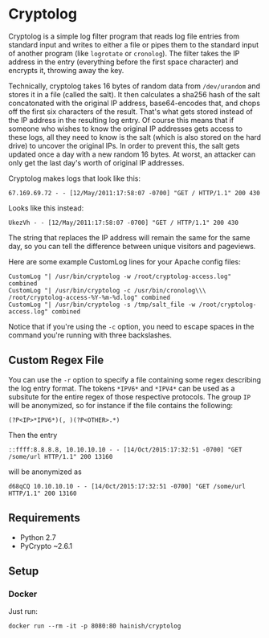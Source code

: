 # Cryptolog

Cryptolog is a simple log filter program that reads log file entries from standard input and writes to either a file or pipes them to the standard input of another program (like `logrotate` or `cronolog`). The filter takes the IP address in the entry (everything before the first space character) and encrypts it, throwing away the key.

Technically, cryptolog takes 16 bytes of random data from `/dev/urandom` and stores it in a file (called the salt). It then calculates a sha256 hash of the salt concatonated with the original IP address, base64-encodes that, and chops off the first six characters of the result. That's what gets stored instead of the IP address in the resulting log entry. Of course this means that if someone who wishes to know the original IP addresses gets access to these logs, all they need to know is the salt (which is also stored on the hard drive) to uncover the original IPs. In order to prevent this, the salt gets updated once a day with a new random 16 bytes. At worst, an attacker can only get the last day's worth of original IP addresses.

Cryptolog makes logs that look like this:

    67.169.69.72 - - [12/May/2011:17:58:07 -0700] "GET / HTTP/1.1" 200 430

Looks like this instead:

    UkezVh - - [12/May/2011:17:58:07 -0700] "GET / HTTP/1.1" 200 430

The string that replaces the IP address will remain the same for the same day, so you can tell the difference between unique visitors and pageviews.

Here are some example CustomLog lines for your Apache config files:

    CustomLog "| /usr/bin/cryptolog -w /root/cryptolog-access.log" combined
    CustomLog "| /usr/bin/cryptolog -c /usr/bin/cronolog\\\ /root/cryptolog-access-%Y-%m-%d.log" combined
    CustomLog "| /usr/bin/cryptolog -s /tmp/salt_file -w /root/cryptolog-access.log" combined

Notice that if you're using the `-c` option, you need to escape spaces in the command you're running with three backslashes.

## Custom Regex File

You can use the `-r` option to specify a file containing some regex describing the log entry format. The tokens `*IPV6*` and `*IPV4*` can be used as a subsitute for the entire regex of those respective protocols. The group `IP` will be anonymized, so for instance if the file contains the following:

    (?P<IP>*IPV6*)(, )(?P<OTHER>.*)

Then the entry

    ::ffff:8.8.8.8, 10.10.10.10 - - [14/Oct/2015:17:32:51 -0700] "GET /some/url HTTP/1.1" 200 13160

will be anonymized as

    d68qCQ 10.10.10.10 - - [14/Oct/2015:17:32:51 -0700] "GET /some/url HTTP/1.1" 200 13160

## Requirements

 - Python 2.7
 - PyCrypto ~2.6.1

## Setup

### Docker

Just run:

    docker run --rm -it -p 8080:80 hainish/cryptolog
